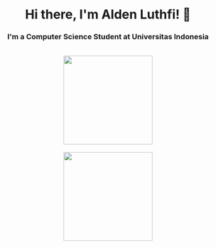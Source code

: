 
<h1 align="center">Hi there, I'm Alden Luthfi! 👋 </h1>
<h3 align="center">I'm a Computer Science Student at Universitas Indonesia</h3>
<br>
<div align="center">
	<a href="https://github.com/aldenluthfi">
    <img height=200 align="center" src="https://github-readme-stats.vercel.app/api?username=aldenluthfi&theme=transparent&rank_icon=github&card_width=430&hide_border=true&title_color=ffffff&text_color=909090&hide_title=true&border_color=909090"/>
  </a>
<br>
<br>
  <a href="https://github.com/aldenluthfi">
    <img height=200 align="center" src="https://github-readme-stats.vercel.app/api/top-langs?username=aldenluthfi&layout=compact&langs_count=10&theme=transparent&hide_title=true&title_color=ffffff&text_color=909090&border_color=909090&card_width=415&hide_border=true&size_weight=0.5&count_weight=0.5&hide=cmake,dockerfile,shell,css" />
  </a>
</div>




